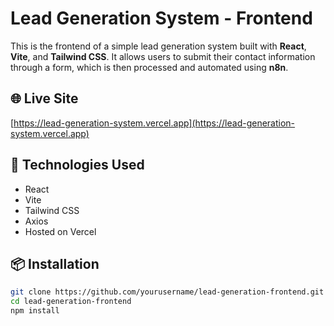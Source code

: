 # Lead Generation System - Frontend

This is the frontend of a simple lead generation system built with **React**, **Vite**, and **Tailwind CSS**. It allows users to submit their contact information through a form, which is then processed and automated using **n8n**.

## 🌐 Live Site

[https://lead-generation-system.vercel.app](https://lead-generation-system.vercel.app)

## 🚀 Technologies Used

- React
- Vite
- Tailwind CSS
- Axios
- Hosted on Vercel

## 📦 Installation

```bash
git clone https://github.com/yourusername/lead-generation-frontend.git
cd lead-generation-frontend
npm install
